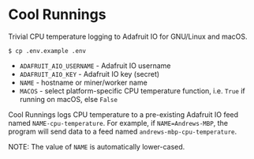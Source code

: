 Cool Runnings
=============

Trivial CPU temperature logging to Adafruit IO for GNU/Linux and macOS.

```
$ cp .env.example .env
```

- `ADAFRUIT_AIO_USERNAME` - Adafruit IO username
- `ADAFRUIT_AIO_KEY` - Adafruit IO key (secret)
- `NAME` - hostname or miner/worker name
- `MACOS` - select platform-specific CPU temperature function, i.e. `True` if running on macOS, else `False`

Cool Runnings logs CPU temperature to a pre-existing Adafruit IO feed named
`NAME-cpu-temperature`. For example, if `NAME=Andrews-MBP`, the program will
send data to a feed named `andrews-mbp-cpu-temperature`.

NOTE: The value of `NAME` is automatically lower-cased.
